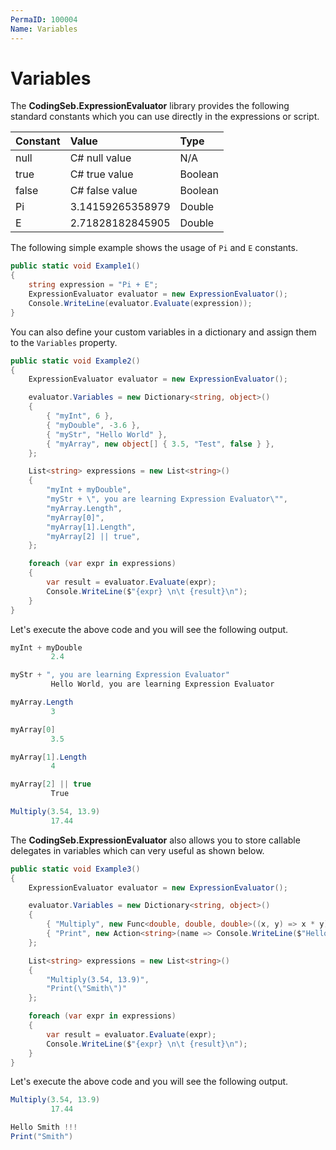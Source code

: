 ```yaml
---
PermaID: 100004
Name: Variables
---
```


# Variables

The **CodingSeb.ExpressionEvaluator** library provides the following standard constants which you can use directly in the expressions or script.

| Constant         | Value                | Type            |
| :----------------| :--------------------| :---------------|
| null             | C# null value        | N/A             |
| true             | C# true value        | Boolean         |
| false            | C# false value       | Boolean         |
| Pi               | 3.14159265358979     | Double          |
| E                | 2.71828182845905     | Double          |

The following simple example shows the usage of `Pi` and `E` constants.

```csharp
public static void Example1()
{
    string expression = "Pi + E";
    ExpressionEvaluator evaluator = new ExpressionEvaluator();
    Console.WriteLine(evaluator.Evaluate(expression));
}
```

You can also define your custom variables in a dictionary and assign them to the `Variables` property.

```csharp
public static void Example2()
{
    ExpressionEvaluator evaluator = new ExpressionEvaluator();

    evaluator.Variables = new Dictionary<string, object>()
    {
        { "myInt", 6 },
        { "myDouble", -3.6 },
        { "myStr", "Hello World" },
        { "myArray", new object[] { 3.5, "Test", false } },
    };

    List<string> expressions = new List<string>()
    {
        "myInt + myDouble",
        "myStr + \", you are learning Expression Evaluator\"",
        "myArray.Length",
        "myArray[0]",
        "myArray[1].Length",
        "myArray[2] || true",
    };

    foreach (var expr in expressions)
    {
        var result = evaluator.Evaluate(expr);
        Console.WriteLine($"{expr} \n\t {result}\n");
    }
}
```

Let's execute the above code and you will see the following output.

```csharp
myInt + myDouble
         2.4

myStr + ", you are learning Expression Evaluator"
         Hello World, you are learning Expression Evaluator

myArray.Length
         3

myArray[0]
         3.5

myArray[1].Length
         4

myArray[2] || true
         True

Multiply(3.54, 13.9)
         17.44
```

The **CodingSeb.ExpressionEvaluator** also allows you to store callable delegates in variables which can very useful as shown below.

```csharp
public static void Example3()
{
    ExpressionEvaluator evaluator = new ExpressionEvaluator();

    evaluator.Variables = new Dictionary<string, object>()
    {
        { "Multiply", new Func<double, double, double>((x, y) => x * y)},
        { "Print", new Action<string>(name => Console.WriteLine($"Hello {name} !!!"))},
    };

    List<string> expressions = new List<string>()
    {
        "Multiply(3.54, 13.9)",
        "Print(\"Smith\")"
    };

    foreach (var expr in expressions)
    {
        var result = evaluator.Evaluate(expr);
        Console.WriteLine($"{expr} \n\t {result}\n");
    }
}
```

Let's execute the above code and you will see the following output.

```csharp
Multiply(3.54, 13.9)
         17.44

Hello Smith !!!
Print("Smith")
```
